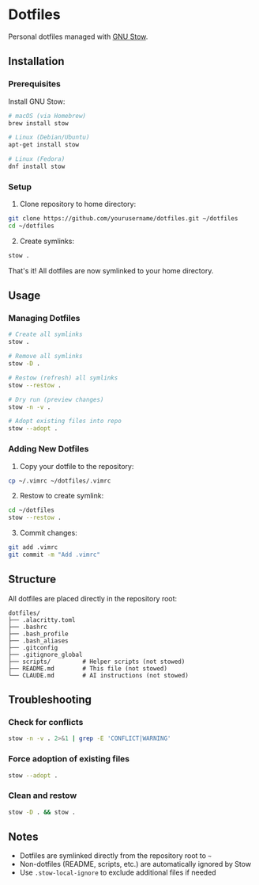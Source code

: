 # Dotfiles

Personal dotfiles managed with [GNU Stow](https://www.gnu.org/software/stow/).

## Installation

### Prerequisites

Install GNU Stow:
```bash
# macOS (via Homebrew)
brew install stow

# Linux (Debian/Ubuntu)
apt-get install stow

# Linux (Fedora)
dnf install stow
```

### Setup

1. Clone repository to home directory:
```bash
git clone https://github.com/yourusername/dotfiles.git ~/dotfiles
cd ~/dotfiles
```

2. Create symlinks:
```bash
stow .
```

That's it! All dotfiles are now symlinked to your home directory.

## Usage

### Managing Dotfiles

```bash
# Create all symlinks
stow .

# Remove all symlinks
stow -D .

# Restow (refresh) all symlinks
stow --restow .

# Dry run (preview changes)
stow -n -v .

# Adopt existing files into repo
stow --adopt .
```

### Adding New Dotfiles

1. Copy your dotfile to the repository:
```bash
cp ~/.vimrc ~/dotfiles/.vimrc
```

2. Restow to create symlink:
```bash
cd ~/dotfiles
stow --restow .
```

3. Commit changes:
```bash
git add .vimrc
git commit -m "Add .vimrc"
```

## Structure

All dotfiles are placed directly in the repository root:

```
dotfiles/
├── .alacritty.toml
├── .bashrc
├── .bash_profile
├── .bash_aliases
├── .gitconfig
├── .gitignore_global
├── scripts/         # Helper scripts (not stowed)
├── README.md        # This file (not stowed)
└── CLAUDE.md        # AI instructions (not stowed)
```

## Troubleshooting

### Check for conflicts
```bash
stow -n -v . 2>&1 | grep -E 'CONFLICT|WARNING'
```

### Force adoption of existing files
```bash
stow --adopt .
```

### Clean and restow
```bash
stow -D . && stow .
```

## Notes

- Dotfiles are symlinked directly from the repository root to `~`
- Non-dotfiles (README, scripts, etc.) are automatically ignored by Stow
- Use `.stow-local-ignore` to exclude additional files if needed
